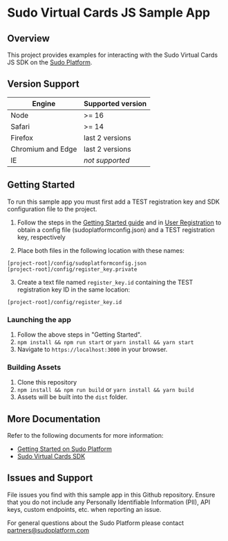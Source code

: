 # Sudo Virtual Cards JS Sample App

## Overview

This project provides examples for interacting with the Sudo Virtual Cards JS SDK on the [Sudo Platform](https://sudoplatform.com/).

## Version Support

| Engine            | Supported version |
| ----------------- |-------------------|
| Node              | >= 16             |
| Safari            | >= 14             |
| Firefox           | last 2 versions   |
| Chromium and Edge | last 2 versions   |
| IE                | _not supported_   |

## Getting Started

To run this sample app you must first add a TEST registration key and SDK configuration file to the project.

1. Follow the steps in the [Getting Started guide](https://docs.sudoplatform.com/guides/getting-started) and in [User Registration](https://docs.sudoplatform.com/guides/users/registration) to obtain a config file (sudoplatformconfig.json) and a TEST registration key, respectively

2. Place both files in the following location with these names:

```
[project-root]/config/sudoplatformconfig.json
[project-root]/config/register_key.private
```

3. Create a text file named `register_key.id` containing the TEST registration key ID in the same location:

```
[project-root]/config/register_key.id
```

### Launching the app

1. Follow the above steps in "Getting Started".
2. `npm install && npm run start` or `yarn install && yarn start`
3. Navigate to `https://localhost:3000` in your browser.

### Building Assets

1. Clone this repository
2. `npm install && npm run build` or `yarn install && yarn build`
3. Assets will be built into the `dist` folder.

## More Documentation

Refer to the following documents for more information:

- [Getting Started on Sudo Platform](https://docs.sudoplatform.com/guides/getting-started)
- [Sudo Virtual Cards SDK](https://docs.sudoplatform.com/guides/virtual-cards)

## Issues and Support

File issues you find with this sample app in this Github repository. Ensure that you do not include any Personally Identifiable Information (PII), API keys, custom endpoints, etc. when reporting an issue.

For general questions about the Sudo Platform please contact [partners@sudoplatform.com](mailto:partners@sudoplatform.com)
